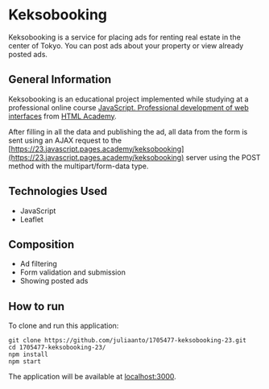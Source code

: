 # Keksobooking
Keksobooking is a service for placing ads for renting real estate in the center of Tokyo. You can post ads about your property or view already posted ads.


## General Information
Keksobooking is an educational project implemented while studying at a professional online course [JavaScript. Professional development of web interfaces](https://htmlacademy.ru/intensive/javascript) from [HTML Academy](https://htmlacademy.ru/).

After filling in all the data and publishing the ad, all data from the form is sent using an AJAX request to the [https://23.javascript.pages.academy/keksobooking](https://23.javascript.pages.academy/keksobooking) server using the POST method with the multipart/form-data type.


## Technologies Used
- JavaScript
- Leaflet


## Сomposition
- Ad filtering
- Form validation and submission
- Showing posted ads


## How to run
To clone and run this application:

```
git clone https://github.com/juliaanto/1705477-keksobooking-23.git
cd 1705477-keksobooking-23/
npm install
npm start
```
The application will be available at [localhost:3000](http://localhost:3000).
